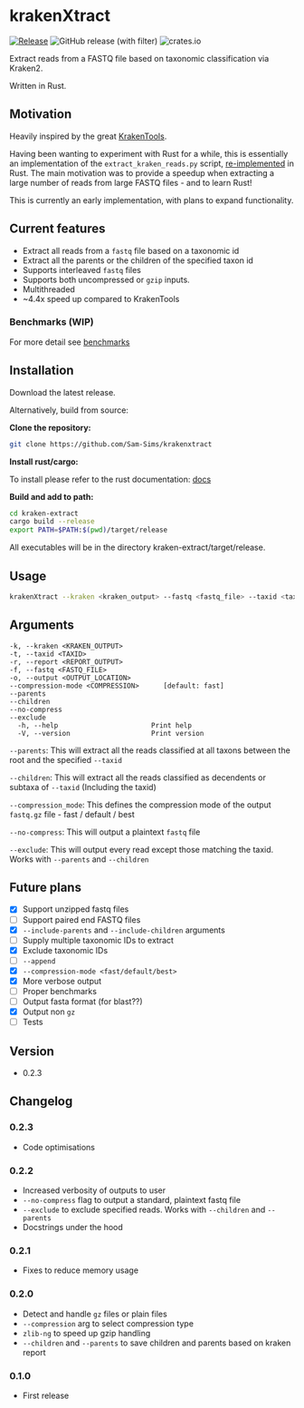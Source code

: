 # krakenXtract

[![Release](https://github.com/Sam-Sims/krakenXtract/actions/workflows/release.yaml/badge.svg)](https://github.com/Sam-Sims/krakenXtract/actions/workflows/release.yaml)
![GitHub release (with filter)](https://img.shields.io/github/v/release/sam-sims/krakenxtract)
![crates.io](https://img.shields.io/crates/v/krakenxtract
)

Extract reads from a FASTQ file based on taxonomic classification via Kraken2.

Written in Rust.

## Motivation

Heavily inspired by the great [KrakenTools](https://github.com/jenniferlu717/KrakenTools). 

Having been wanting to experiment with Rust for a while, this is essentially an implementation of the `extract_kraken_reads.py` script, [re-implemented](https://www.reddit.com/media?url=https%3A%2F%2Fi.redd.it%2Fgood-for-you-crab-v0-5v9ygeh9r1c91.jpg%3Fs%3Dd759db5275e32c6e2bd5c22bddbd783acca46247) in Rust. The main motivation was to provide a speedup when extracting a large number of reads from large FASTQ files - and to learn Rust!

This is currently an early implementation, with plans to expand functionality.

## Current features

- Extract all reads from a `fastq` file based on a taxonomic id
- Extract all the parents or the children of the specified taxon id
- Supports interleaved `fastq` files
- Supports both uncompressed or `gzip` inputs.
- Multithreaded
- ~4.4x speed up compared to KrakenTools

### Benchmarks (WIP)

For more detail see [benchmarks](benchmarks/benchmarks.md)

## Installation

Download the latest release.

Alternatively, build from source:

**Clone the repository:**

```bash
git clone https://github.com/Sam-Sims/krakenxtract
```

**Install rust/cargo:**

To install please refer to the rust documentation: [docs](https://doc.rust-lang.org/cargo/getting-started/installation.html)

**Build and add to path:**

```bash
cd kraken-extract
cargo build --release
export PATH=$PATH:$(pwd)/target/release
```

All executables will be in the directory kraken-extract/target/release.

## Usage

```bash
krakenXtract --kraken <kraken_output> --fastq <fastq_file> --taxid <taxonomic_id> --output <output_file>
```

## Arguments

```
-k, --kraken <KRAKEN_OUTPUT>            
-t, --taxid <TAXID>              
-r, --report <REPORT_OUTPUT>            
-f, --fastq <FASTQ_FILE>              
-o, --output <OUTPUT_LOCATION>            
--compression-mode <COMPRESSION>      [default: fast]         
--parents                    
--children                   
--no-compress                
--exclude                    
  -h, --help                       Print help
  -V, --version                    Print version
```

`--parents`: This will extract all the reads classified at all taxons between the root and the specified `--taxid`

`--children`: This will extract all the reads classified as decendents or subtaxa of `--taxid` (Including the taxid)

`--compression_mode`: This defines the compression mode of the output `fastq.gz` file - fast / default / best

`--no-compress`: This will output a plaintext `fastq` file

`--exclude`: This will output every read except those matching the taxid. Works with `--parents` and `--children`

## Future plans

- [x] Support unzipped fastq files
- [ ] Support paired end FASTQ files
- [x] `--include-parents` and `--include-children` arguments
- [ ] Supply multiple taxonomic IDs to extract
- [x] Exclude taxonomic IDs
- [ ] `--append`
- [x] `--compression-mode <fast/default/best>`
- [x] More verbose output
- [ ] Proper benchmarks
- [ ] Output fasta format (for blast??)
- [x] Output non `gz`
- [ ] Tests

## Version

- 0.2.3

## Changelog

### 0.2.3

- Code optimisations

### 0.2.2

- Increased verbosity of outputs to user
- `--no-compress` flag to output a standard, plaintext fastq file
- `--exclude` to exclude specified reads. Works with `--children` and `--parents`
- Docstrings under the hood

### 0.2.1

- Fixes to reduce memory usage

### 0.2.0

- Detect and handle `gz` files or plain files
- `--compression` arg to select compression type
- `zlib-ng` to speed up gzip handling
- `--children` and `--parents` to save children and parents based on kraken report

### 0.1.0

- First release
